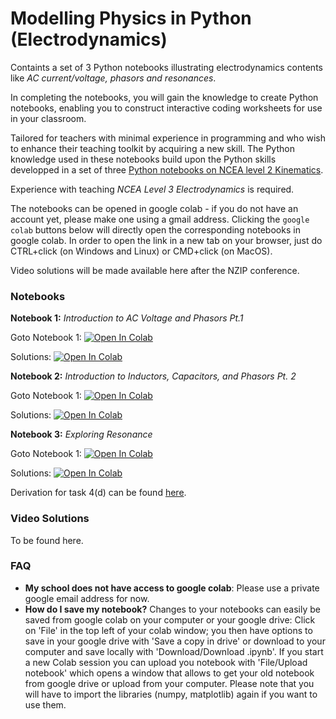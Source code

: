 # Modelling Physics in Python (Electrodynamics)
Containts a set of 3 Python notebooks illustrating electrodynamics contents like *AC current/voltage, phasors and resonances*.

In completing the notebooks, you will gain the knowledge to create Python notebooks, enabling you to construct interactive coding worksheets for use in your classroom.

Tailored for teachers with minimal experience in programming and who wish to enhance their teaching toolkit by acquiring a new skill.
The Python knowledge used in these notebooks build upon the Python skills developped in a set of three [Python notebooks on NCEA level 2 Kinematics](https://github.com/ElkePahl/NZIP2024_Python_Modelling_Physics/blob/main/README.md).

Experience with teaching *NCEA Level 3 Electrodynamics* is required.

The notebooks can be opened in google colab - if you do not have an account yet, please make one using a gmail address.
Clicking the ```google colab``` buttons below will directly open the corresponding notebooks in google colab.
In order to open the link in a new tab on your browser, just do CTRL+click (on Windows and Linux) or CMD+click (on MacOS).

Video solutions will be made available here after the NZIP conference.


### Notebooks

**Notebook 1:** *Introduction to AC Voltage and Phasors Pt.1*

Goto Notebook 1: [![Open In Colab](https://colab.research.google.com/assets/colab-badge.svg)](https://colab.research.google.com/github/ElkePahl/NZIPconf2025_PythonModelling/blob/main/Python_Notebook_No_1.ipynb)

Solutions: [![Open In Colab](https://colab.research.google.com/assets/colab-badge.svg)](https://colab.research.google.com/github/ElkePahl/NZIPconf2025_PythonModelling/blob/main/Python_Notebook_No_1_Solutions.ipynb)

**Notebook 2:** *Introduction to Inductors, Capacitors, and Phasors Pt. 2*

Goto Notebook 1: [![Open In Colab](https://colab.research.google.com/assets/colab-badge.svg)](https://colab.research.google.com/github/ElkePahl/NZIPconf2025_PythonModelling/blob/main/Python_Notebook_No_2.ipynb)

Solutions: [![Open In Colab](https://colab.research.google.com/assets/colab-badge.svg)](https://colab.research.google.com/github/ElkePahl/NZIPconf2025_PythonModelling/blob/main/Python_Notebook_No_2_Solutions.ipynb)

**Notebook 3:** *Exploring Resonance*

Goto Notebook 1: [![Open In Colab](https://colab.research.google.com/assets/colab-badge.svg)](https://colab.research.google.com/github/ElkePahl/NZIPconf2025_PythonModelling/blob/main/Python_Notebook_No_3.ipynb)

Solutions: [![Open In Colab](https://colab.research.google.com/assets/colab-badge.svg)](https://colab.research.google.com/github/ElkePahl/NZIPconf2025_PythonModelling/blob/main/Python_Notebook_No_3_Solutions.ipynb)

Derivation for task 4(d) can be found [here](https://github.com/ElkePahl/NZIPconf2025_PythonModelling/blob/main/Task4_d_derivation.jpg). 

### Video Solutions

To be found here.

### FAQ
- **My school does not have access to google colab**: Please use a private google email address for now.
- **How do I save my notebook?** Changes to your notebooks can easily be saved from google colab on your computer or your google drive: Click on 'File' in the top left of your colab window; you then have options to save in your google drive with 'Save a copy in drive' or download to your computer and save locally with 'Download/Download .ipynb'. If you start a new Colab session you can upload you notebook with 'File/Upload notebook' which opens a window that allows to get your old notebook from google drive or upload from your computer. Please note that you will have to import the libraries (numpy, matplotlib) again if you want to use them.
